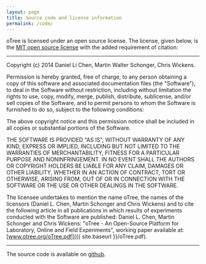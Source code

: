 ```yaml
---
layout: page
title: Source code and license information
permalink: /code/
---
```


oTree is licensed under an open source license. The license, given below, is the
 <a href="http://opensource.org/licenses/MIT" target="_blank">MIT open source license</a> with the added requirement of citation:

 ***
Copyright (c) 2014 Daniel Li Chen, Martin Walter Schonger, Chris Wickens.

Permission is hereby granted, free of charge, to any person obtaining a copy
of this software and associated documentation files (the "Software"), to deal
in the Software without restriction, including without limitation the rights
to use, copy, modify, merge, publish, distribute, sublicense, and/or sell
copies of the Software, and to permit persons to whom the Software is
furnished to do so, subject to the following conditions:

The above copyright notice and this permission notice shall be included in
all copies or substantial portions of the Software.

THE SOFTWARE IS PROVIDED "AS IS", WITHOUT WARRANTY OF ANY KIND, EXPRESS OR
IMPLIED, INCLUDING BUT NOT LIMITED TO THE WARRANTIES OF MERCHANTABILITY,
FITNESS FOR A PARTICULAR PURPOSE AND NONINFRINGEMENT. IN NO EVENT SHALL THE
AUTHORS OR COPYRIGHT HOLDERS BE LIABLE FOR ANY CLAIM, DAMAGES OR OTHER
LIABILITY, WHETHER IN AN ACTION OF CONTRACT, TORT OR OTHERWISE, ARISING FROM,
OUT OF OR IN CONNECTION WITH THE SOFTWARE OR THE USE OR OTHER DEALINGS IN
THE SOFTWARE.

The licensee undertakes to mention the name oTree, the names of the licensors (Daniel L. Chen, Martin Schonger and Chris Wickens)
 and to cite the following article in all publications in which results of experiments conducted with the Software are
published: Daniel L. Chen, Martin Schonger and Chris Wickens: "oTree - An Open-Source Platform for Laboratory, Online and Field
Experiments", working paper available at: [www.otree.org/oTree.pdf]({{ site.baseurl }}/oTree.pdf).

***

The source code is available on [github](https://github.com/oTree-org/oTree).
